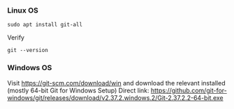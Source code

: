 
### Linux OS
```
sudo apt install git-all
```
Verify
```
git --version
```

### Windows OS
Visit https://git-scm.com/download/win and download the relevant installed (mostly 64-bit Git for Windows Setup)
Direct link: https://github.com/git-for-windows/git/releases/download/v2.37.2.windows.2/Git-2.37.2.2-64-bit.exe

